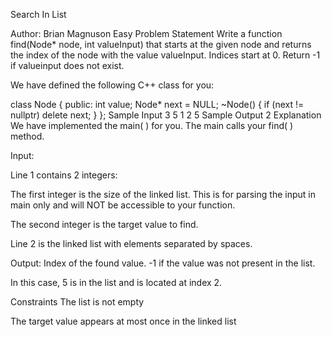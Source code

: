 Search In List

Author: Brian Magnuson
Easy
Problem Statement
Write a function find(Node* node, int valueInput) that starts at the given node and returns the index of the node with the value valueInput. Indices start at 0.  Return -1 if valueinput does not exist.

We have defined the following C++ class for you:

class Node {
    public:
        int value;
        Node* next = NULL;
        ~Node() { if (next != nullptr) delete next; }
};
Sample Input
3 5
1 2 5
Sample Output
2
Explanation
We have implemented the main( ) for you. The main calls your find( ) method.

Input:

Line 1 contains 2 integers:

The first integer is the size of the linked list. This is for parsing the input in main only and will NOT be accessible to your function.

The second integer is the target value to find.

Line 2 is the linked list with elements separated by spaces.

Output: Index of the found value. -1 if the value was not present in the list.

In this case, 5 is in the list and is located at index 2.

Constraints
The list is not empty

The target value appears at most once in the linked list